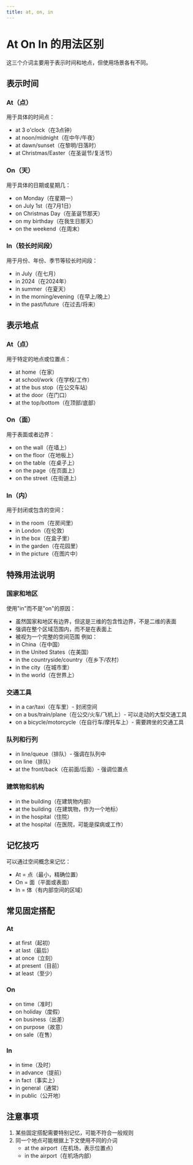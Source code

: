 ```yaml
---
title: at, on, in
---
```


# At On In 的用法区别

这三个介词主要用于表示时间和地点，但使用场景各有不同。

## 表示时间

### At（点）
用于具体的时间点：
- at 3 o'clock（在3点钟）
- at noon/midnight（在中午/午夜）
- at dawn/sunset（在黎明/日落时）
- at Christmas/Easter（在圣诞节/复活节）

### On（天）
用于具体的日期或星期几：
- on Monday（在星期一）
- on July 1st（在7月1日）
- on Christmas Day（在圣诞节那天）
- on my birthday（在我生日那天）
- on the weekend（在周末）

### In（较长时间段）
用于月份、年份、季节等较长时间段：
- in July（在七月）
- in 2024（在2024年）
- in summer（在夏天）
- in the morning/evening（在早上/晚上）
- in the past/future（在过去/将来）

## 表示地点

### At（点）
用于特定的地点或位置点：
- at home（在家）
- at school/work（在学校/工作）
- at the bus stop（在公交车站）
- at the door（在门口）
- at the top/bottom（在顶部/底部）

### On（面）
用于表面或者边界：
- on the wall（在墙上）
- on the floor（在地板上）
- on the table（在桌子上）
- on the page（在页面上）
- on the street（在街道上）

### In（内）
用于封闭或包含的空间：
- in the room（在房间里）
- in London（在伦敦）
- in the box（在盒子里）
- in the garden（在花园里）
- in the picture（在图片中）

## 特殊用法说明

### 国家和地区
使用"in"而不是"on"的原因：
- 虽然国家和地区有边界，但这是三维的包含性边界，不是二维的表面
- 强调在整个区域范围内，而不是在表面上
- 被视为一个完整的空间范围
例如：
- in China（在中国）
- in the United States（在美国）
- in the countryside/country（在乡下/农村）
- in the city（在城市里）
- in the world（在世界上）

### 交通工具
- in a car/taxi（在车里）- 封闭空间
- on a bus/train/plane（在公交/火车/飞机上）- 可以走动的大型交通工具
- on a bicycle/motorcycle（在自行车/摩托车上）- 需要跨坐的交通工具

### 队列和行列
- in line/queue（排队）- 强调在队列中
- on line（排队）
- at the front/back（在前面/后面）- 强调位置点

### 建筑物和机构
- in the building（在建筑物内部）
- at the building（在建筑物，作为一个地标）
- in the hospital（住院）
- at the hospital（在医院，可能是探病或工作）

## 记忆技巧

可以通过空间概念来记忆：
- At = 点（最小，精确位置）
- On = 面（平面或表面）
- In = 体（有内部空间的区域）

## 常见固定搭配

### At
- at first（起初）
- at last（最后）
- at once（立刻）
- at present（目前）
- at least（至少）

### On
- on time（准时）
- on holiday（度假）
- on business（出差）
- on purpose（故意）
- on sale（在售）

### In
- in time（及时）
- in advance（提前）
- in fact（事实上）
- in general（通常）
- in public（公开地）

## 注意事项

1. 某些固定搭配需要特别记忆，可能不符合一般规则
1. 同一个地点可能根据上下文使用不同的介词
   - at the airport（在机场，表示位置点）
   - in the airport（在机场内部）

